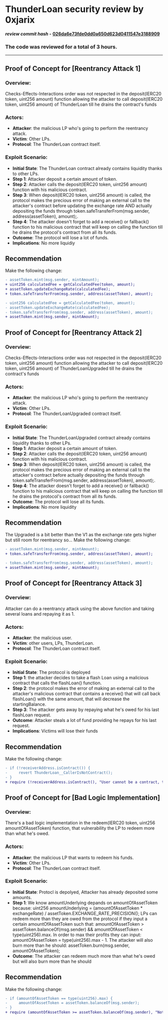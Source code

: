 # ThunderLoan security review by 0xjarix

*********************review commit hash -********************* **[026da6e73fde0dd0a650d623d0411547e3188909](https://github.com/Cyfrin/2023-11-Thunder-Loan)**

### The code was reviewed for a total of 3 hours.
---


## Proof of Concept for [Reentrancy Attack 1]

### Overview:
Checks-Effects-Interactions order was not respected in the deposit(IERC20 token, uint256 amount) function allowing the attacker to call deposit(IERC20 token, uint256 amount) of ThunderLoan till he drains the contract's funds

### Actors:
- **Attacker**: the malicious LP who's going to perform the reentrancy attack.
- **Victim**: Other LPs.
- **Protocol**: The ThunderLoan contract itself.

### Exploit Scenario:
- **Initial State**: The ThunderLoan contract already contains liquidity thanks to other LPs.
- **Step 1**: Attacker deposit a certain amount of token.
- **Step 2**: Attacker calls the deposit(IERC20 token, uint256 amount) function with his malicious contract.
- **Step 3**: When deposit(IERC20 token, uint256 amount) is called, the protocol makes the precious error of making an external call to the attacker's contract before updating the exchange rate AND actually depositing the funds through token.safeTransferFrom(msg.sender, address(assetToken), amount);.
- **Step 4**: The attacker doesn't forget to add a receive() or fallback() function to his malicious contract that will keep on calling the  function till he drains the protocol's contract from all its funds.
- **Outcome**: The protocol will lose a lot of funds.
- **Implications**: No more liquidiy

## Recommendation

Make the following change:

```diff
- assetToken.mint(msg.sender, mintAmount);
+ uint256 calculatedFee = getCalculatedFee(token, amount);
+ assetToken.updateExchangeRate(calculatedFee);
+ token.safeTransferFrom(msg.sender, address(assetToken), amount);

- uint256 calculatedFee = getCalculatedFee(token, amount);
- assetToken.updateExchangeRate(calculatedFee);
- token.safeTransferFrom(msg.sender, address(assetToken), amount);
+ assetToken.mint(msg.sender, mintAmount);

```
## Proof of Concept for [Reentrancy Attack 2]

### Overview:
Checks-Effects-Interactions order was not respected in the deposit(IERC20 token, uint256 amount) function allowing the attacker to call deposit(IERC20 token, uint256 amount) of ThunderLoanUpgraded till he drains the contract's funds

### Actors:
- **Attacker**: the malicious LP who's going to perform the reentrancy attack.
- **Victim**: Other LPs.
- **Protocol**: The ThunderLoanUpgraded contract itself.

### Exploit Scenario:
- **Initial State**: The ThunderLoanUpgraded contract already contains liquidity thanks to other LPs.
- **Step 1**: Attacker deposit a certain amount of token.
- **Step 2**: Attacker calls the deposit(IERC20 token, uint256 amount) function with his malicious contract.
- **Step 3**: When deposit(IERC20 token, uint256 amount) is called, the protocol makes the precious error of making an external call to the attacker's contract before actually depositing the funds through token.safeTransferFrom(msg.sender, address(assetToken), amount);.
- **Step 4**: The attacker doesn't forget to add a receive() or fallback() function to his malicious contract that will keep on calling the  function till he drains the protocol's contract from all its funds.
- **Outcome**: The protocol will lose all its funds.
- **Implications**: No more liquidity

## Recommendation
The Upgraded is a bit better than the V1 as the exchange rate gets higher but still room for reentrancy so...
Make the following change:

```diff
- assetToken.mint(msg.sender, mintAmount);
+ token.safeTransferFrom(msg.sender, address(assetToken), amount);

- token.safeTransferFrom(msg.sender, address(assetToken), amount);
+ assetToken.mint(msg.sender, mintAmount);

```
## Proof of Concept for [Reentrancy Attack 3]

### Overview:
Attacker can do a reentrancy attack using the above function and taking several loans and repaying it as 1.

### Actors:
- **Attacker**: the malicious user.
- **Victim**: other users, LPs, ThunderLoan.
- **Protocol**: The ThunderLoan contract itself.

### Exploit Scenario:
- **Initial State**: The protocol is deployed
- **Step 1**: the attacker decides to take a flash Loan using a malicious contract that calls the flashLoan() function.
- **Step 2**: the protocol makes the error of making an external call to the attacker's malicious contract that contains a receive() that will call back flashLoan() with the same amount, that will decrease the startingBalance.
- **Step 3**: The attacker gets away by repaying what he's owed for his last flashLoan request.
- **Outcome**: Attacker steals a lot of fund providing he repays for his last request.
- **Implications**: Victims will lose their funds

## Recommendation

Make the following change:

```diff
- if (!receiverAddress.isContract()) {
-     revert ThunderLoan__CallerIsNotContract();
- }
+ require (!receiverAddress.isContract(), "User cannot be a contract, to prevent from reentrancy attacks") 

```
## Proof of Concept for [Bad Logic Implementation]

### Overview:
There's a bad logic implementation in the redeem(IERC20 token, uint256 amountOfAssetToken) function, that vulnerability the LP to redeem more than what he's owed.

### Actors:
- **Attacker**: the malicious LP that wants to redeem his funds.
- **Victim**: Other LPs.
- **Protocol**: The ThunderLoan contract itself.

### Exploit Scenario:
- **Initial State**: Protocl is depolyed, Attacker has already deposited some amounts.
- **Step 1**: We know amountUnderlying depands on amountOfAssetToken because:
uint256 amountUnderlying = (amountOfAssetToken * exchangeRate) / assetToken.EXCHANGE_RATE_PRECISION();
LPs can redeem more than they are owed from the protocol if they input a certain amountOfAssetToken such that:
amountOfAssetToken > assetToken.balanceOf(msg.sender) && amountOfAssetToken < type(uint256).max.
In order to max their profits they can input: amountOfAssetToken = type(uint256).max - 1.
The attacker will also burn more than he should: assetToken.burn(msg.sender, amountOfAssetToken);
- **Outcome**: The attacker can redeem much more than what he's owed but will also burn more than he should

## Recommendation

Make the following change:

```diff
- if (amountOfAssetToken == type(uint256).max) {
-     amountOfAssetToken = assetToken.balanceOf(msg.sender);
- }
+ require (amountOfAssetToken >= assetToken.balanceOf(msg.sender), "Not enough assetToekn in msg.sender's balance")

```
